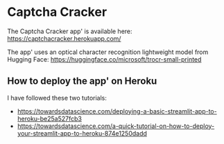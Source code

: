 # Captcha Cracker

The Captcha Cracker app' is available here: https://captchacracker.herokuapp.com/  

The app' uses an optical character recognition lightweight model from Hugging Face: 
https://huggingface.co/microsoft/trocr-small-printed

## How to deploy the app' on Heroku 

I have followed these two tutorials: 
- https://towardsdatascience.com/deploying-a-basic-streamlit-app-to-heroku-be25a527fcb3  
- https://towardsdatascience.com/a-quick-tutorial-on-how-to-deploy-your-streamlit-app-to-heroku-874e1250dadd
